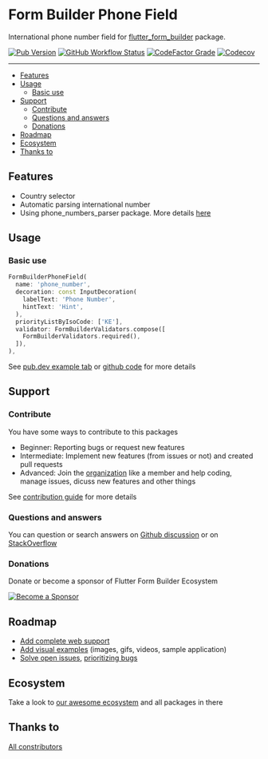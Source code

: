 # Form Builder Phone Field

International phone number field for [flutter_form_builder](https://pub.dev/packages/flutter_form_builder) package.

[![Pub Version](https://img.shields.io/pub/v/form_builder_phone_field?logo=flutter&style=for-the-badge)](https://pub.dev/packages/form_builder_phone_field)
[![GitHub Workflow Status](https://img.shields.io/github/actions/workflow/status/flutter-form-builder-ecosystem/form_builder_phone_field/base.yaml?branch=main&logo=github&style=for-the-badge)](https://github.com/flutter-form-builder-ecosystem/form_builder_phone_field/actions/workflows/base.yaml)
[![CodeFactor Grade](https://img.shields.io/codefactor/grade/github/flutter-form-builder-ecosystem/form_builder_phone_field?logo=codefactor&style=for-the-badge)](https://www.codefactor.io/repository/github/flutter-form-builder-ecosystem/form_builder_phone_field)
[![Codecov](https://img.shields.io/codecov/c/github/flutter-form-builder-ecosystem/form_builder_phone_field?logo=codecov&style=for-the-badge)](https://codecov.io/gh/flutter-form-builder-ecosystem/form_builder_phone_field/)

___

- [Features](#features)
- [Usage](#usage)
  - [Basic use](#basic-use)
- [Support](#support)
  - [Contribute](#contribute)
  - [Questions and answers](#questions-and-answers)
  - [Donations](#donations)
- [Roadmap](#roadmap)
- [Ecosystem](#ecosystem)
- [Thanks to](#thanks-to)

## Features

- Country selector
- Automatic parsing international number
- Using phone_numbers_parser package. More details [here](https://pub.dev/packages/phone_numbers_parser)

## Usage

### Basic use

```dart
FormBuilderPhoneField(
  name: 'phone_number',
  decoration: const InputDecoration(
    labelText: 'Phone Number',
    hintText: 'Hint',
  ),
  priorityListByIsoCode: ['KE'],
  validator: FormBuilderValidators.compose([
    FormBuilderValidators.required(),
  ]),
),
```

See [pub.dev example tab](https://pub.dev/packages/form_builder_phone_field/example) or [github code](example/lib/main.dart) for more details

## Support

### Contribute

You have some ways to contribute to this packages

- Beginner: Reporting bugs or request new features
- Intermediate: Implement new features (from issues or not) and created pull requests
- Advanced: Join the [organization](#ecosystem) like a member and help coding, manage issues, dicuss new features and other things

 See [contribution guide](https://github.com/flutter-form-builder-ecosystem/.github/blob/main/CONTRIBUTING.md) for more details

### Questions and answers

You can question or search answers on [Github discussion](https://github.com/flutter-form-builder-ecosystem/form_builder_phone_field/discussions) or on [StackOverflow](https://stackoverflow.com/questions/tagged/flutter-form-builder)

### Donations

Donate or become a sponsor of Flutter Form Builder Ecosystem

[![Become a Sponsor](https://opencollective.com/flutter-form-builder-ecosystem/tiers/sponsor.svg?avatarHeight=56)](https://opencollective.com/flutter-form-builder-ecosystem)

## Roadmap

- [Add complete web support](https://github.com/flutter-form-builder-ecosystem/form_builder_phone_field/issues/11)
- [Add visual examples](https://github.com/flutter-form-builder-ecosystem/form_builder_phone_field/issues/12) (images, gifs, videos, sample application)
- [Solve open issues](https://github.com/flutter-form-builder-ecosystem/form_builder_phone_field/issues), [prioritizing bugs](https://github.com/flutter-form-builder-ecosystem/form_builder_phone_field/labels/bug)

## Ecosystem

Take a look to [our awesome ecosystem](https://github.com/flutter-form-builder-ecosystem) and all packages in there

## Thanks to

[All constributors](https://github.com/flutter-form-builder-ecosystem/form_builder_phone_field/graphs/contributors)

